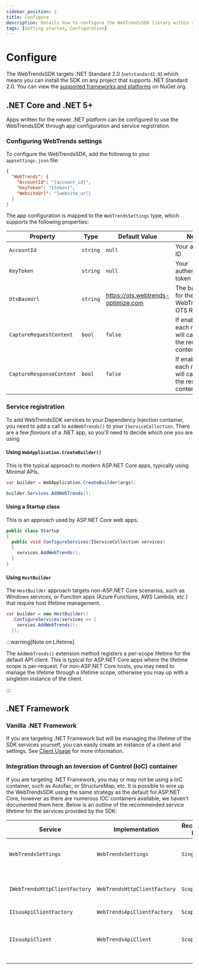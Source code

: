 ```yaml
---
sidebar_position: 2
title: Configure
description: Details how to configure the WebTrendsSDK library within your project
tags: [Getting started, Configuration]
---
```


# Configure

The WebTrendsSDK targets .NET Standard 2.0 (`netstandard2.0`) which means you can install the SDK on any project that supports .NET Standard 2.0. You can view the [supported frameworks and platforms](https://www.nuget.org/packages/WebTrendsSDK#supportedframeworks-body-tab) on NuGet.org.

## .NET Core and .NET 5+

Apps written for the newer .NET platform can be configured to use the WebTrendsSDK through app configuration and service registration. 

### Configuring WebTrends settings
To configure the WebTrendsSDK, add the following to your `appsettings.json` file:

```json
{
  "WebTrends": {
    "AccountId": "{account_id}",
    "KeyToken": "{token}",
    "WebsiteUrl": "{website_url}
  }
}
```

The app configuration is mapped to the `WebTrendsSettings` type, which supports the following properties:

| Property | Type | Default Value | Notes |
| --- | --- | --- | --- |
| `AccountId` | `string` | `null` | Your account ID |
| `KeyToken` | `string` | `null` | Your authentication token |
| `OtsBaseUrl` | `string` | https://ots.webtrends-optimize.com | The base URL for the WebTrends OTS REST API |
| `CaptureRequestContent` | `bool` | `false` | If enabled, each request will capture the request content |
| `CaptureResponseContent` | `bool` | `false` | If enabled, each request will capture the response content |

### Service registration
To add WebTrendsSDK services to your Dependency Injection container, you need to add a call to `AddWebTrends()` to your `IServiceCollection`. There are a few _flavours_ of a .NET app, so you'll need to decide which one you are using

#### Using `WebApplication.CreateBuilder()`
This is the typical approach to modern ASP.NET Core apps, typically using Minimal APIs.

```csharp
var builder = WebApplication.CreateBuilder(args);

builder.Services.AddWebTrends();
```

#### Using a Startup class
This is an approach used by ASP.NET Core web apps.

```csharp
public class Startup
{
  public void ConfigureServices(IServiceCollection services)
  {
    services.AddWebTrends();
  }
}
```

#### Using `HostBuilder`
The `HostBuilder` approach targets non-ASP.NET Core scenarios, such as Windows services, or Function apps (Azure Functions, AWS Lambda, etc.) that require host lifetime management.

```csharp
var builder = new HostBuilder()
  .ConfigureServices(services => {
    servies.AddWebTrends();
  });
```

:::warning[Note on Lifetime]

The `AddWebTrends()` extension method registers a per-scope lifetime for the default API client. This is typical for ASP.NET Core apps where the lifetime scope is per-request. For non-ASP.NET Core hosts, you may need to manage the lifetime through a lifetime scope, otherwise you may up with a singleton instance of the client.

:::

## .NET Framework

### Vanilla .NET Framework

If you are targeting .NET Framework but will be managing the lifetime of the SDK services yourself, you can easily create an instance of a client and settings. See [Client Usage](/docs/client-usage) for more information.

### Integration through an Inversion of Control (IoC) container

If you are targeting .NET Framework, you may or may not be using a IoC container, such as Autofac, or StructureMap, etc. It is possible to wire up the WebTrendsSDK using the same strategy as the default for ASP.NET Core, however as there are numerous IOC containers available, we haven't documented them here. Below is an outline of the recommended service lifetime for the services provided by the SDK:

| Service | Implementation | Recommended Lifetime | Notes |
| --- | --- | --- | --- |
| `WebTrendsSettings` | `WebTrendsSettings` | `Singleton` | Pre-configure this instance. |
| `IWebTrendsHttpClientFactory` | `WebTrendsHttpClientFactory` | `Scoped` | This is for customising a `HttpClient` instance. |
| `IIsuuApiClientFactory` | `WebTrendsApiClientFactory` | `Scoped` | |
| `IIsuuApiClient` | `WebTrendsApiClient` | `Scoped` | This is the default instance when injected directly. |